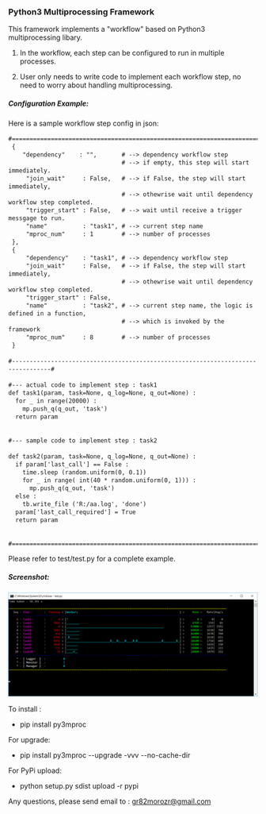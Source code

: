 ### Python3 Multiprocessing Framework 

This framework implements a "workflow" based on Python3 multiprocessing libary.

1. In the workflow, each step can be configured to run in multiple processes.

2. User only needs to write code to implement each workflow step, no need to worry about handling multiprocessing.


##### Configuration Example:

Here is a sample workflow step config in json:
```  
#==================================================================================
 {
    "dependency"    : "",       # --> dependency workflow step
                                # --> if empty, this step will start immediately.
     "join_wait"     : False,   # --> if False, the step will start immediately, 
                                # --> othewrise wait until dependency workflow step completed.
     "trigger_start" : False,   # --> wait until receive a trigger messgage to run.                          
     "name"          : "task1", # --> current step name
     "mproc_num"     : 1        # --> number of processes 
 },
 {
     "dependency"    : "task1", # --> dependency workflow step
     "join_wait"     : False,   # --> if False, the step will start immediately, 
                                # --> othewrise wait until dependency workflow step completed.
     "trigger_start" : False,                              
     "name"          : "task2", # --> current step name, the logic is defined in a function, 
                                # --> which is invoked by the framework 
     "mproc_num"     : 8        # --> number of processes 
 } 
 
#---------------------------------------------------------------------------------#

#--- actual code to implement step : task1
def task1(param, task=None, q_log=None, q_out=None) :
  for _ in range(20000) : 
    mp.push_q(q_out, 'task')
  return param


#--- sample code to implement step : task2

def task2(param, task=None, q_log=None, q_out=None) :
  if param['last_call'] == False :
    time.sleep (random.uniform(0, 0.1))
    for _ in range( int(40 * random.uniform(0, 1))) : 
      mp.push_q(q_out, 'task')  
  else :
    tb.write_file ('R:/aa.log', 'done')
  param['last_call_required'] = True    
  return param 
 

#==================================================================================
```

Please refer to test/test.py for a complete example.

##### Screenshot:

![Screenshot](https://github.com/gr82morozr/py3mproc/blob/master/docs/windows10.png)



To install :

- pip install py3mproc

For upgrade:

- pip install py3mproc --upgrade -vvv  --no-cache-dir


For PyPi upload:

- python setup.py sdist upload -r pypi


Any questions, please send email to : gr82morozr@gmail.com


